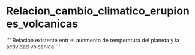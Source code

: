 # Relacion_cambio_climatico_erupiones_volcanicas
'''
Relacion existente entr el aunmento de temperatura del planeta y la actividad volcanica
'''
